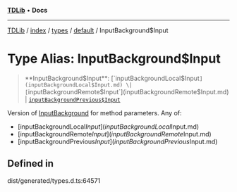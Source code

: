 [**TDLib**](../../../../../../README.md) • **Docs**

***

[TDLib](../../../../../../modules.md) / [index](../../../../../README.md) / [types](../../../README.md) / [default](../README.md) / InputBackground$Input

# Type Alias: InputBackground$Input

> **InputBackground$Input**: [`inputBackgroundLocal$Input`](inputBackgroundLocal$Input.md) \| [`inputBackgroundRemote$Input`](inputBackgroundRemote$Input.md) \| [`inputBackgroundPrevious$Input`](inputBackgroundPrevious$Input.md)

Version of [InputBackground](InputBackground.md) for method parameters.
Any of:
- [inputBackgroundLocal$Input](inputBackgroundLocal$Input.md)
- [inputBackgroundRemote$Input](inputBackgroundRemote$Input.md)
- [inputBackgroundPrevious$Input](inputBackgroundPrevious$Input.md)

## Defined in

dist/generated/types.d.ts:64571
